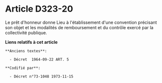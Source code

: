 # Article D323-20

Le prêt d'honneur donne Lieu à l'établissement d'une convention précisant son objet et les modalités de remboursement et du
contrôle exercé par la collectivité publique.

**Liens relatifs à cet article**

	**Anciens textes**:

	  - Décret  1964-09-22 ART. 5

	**Codifié par**:

	  - Décret n°73-1048 1973-11-15
